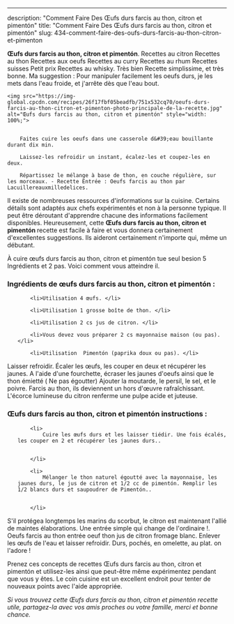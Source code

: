 ---
description: "Comment Faire Des Œufs durs farcis au thon, citron et pimentón"
title: "Comment Faire Des Œufs durs farcis au thon, citron et pimentón"
slug: 434-comment-faire-des-oufs-durs-farcis-au-thon-citron-et-pimenton

<p>
	<strong>Œufs durs farcis au thon, citron et pimentón</strong>. 
	Recettes au citron Recettes au thon Recettes aux oeufs Recettes au curry Recettes au rhum Recettes suisses Petit prix Recettes au whisky. Très bien Recette simplissime, et très bonne. Ma suggestion : Pour manipuler facilement les oeufs durs, je les mets dans l&#39;eau froide, et j&#39;arrête dès que l&#39;eau bout.
</p>
<p>
	
	<img src="https://img-global.cpcdn.com/recipes/26f17fbf05beadfb/751x532cq70/oeufs-durs-farcis-au-thon-citron-et-pimenton-photo-principale-de-la-recette.jpg" alt="Œufs durs farcis au thon, citron et pimentón" style="width: 100%;">
	
	
		Faites cuire les oeufs dans une casserole d&#39;eau bouillante durant dix min.
	
		Laissez-les refroidir un instant, écalez-les et coupez-les en deux.
	
		Répartissez le mélange à base de thon, en couche régulière, sur les morceaux. - Recette Entrée : Oeufs farcis au thon par Lacuillereauxmilledelices.
	
</p>

Il existe de nombreuses ressources d'informations sur la cuisine. Certains détails sont adaptés aux chefs expérimentés et non à la personne typique. Il peut être déroutant d'apprendre chacune des informations facilement disponibles. Heureusement, cette <strong> Œufs durs farcis au thon, citron et pimentón </strong> recette est facile à faire et vous donnera certainement d'excellentes suggestions. Ils aideront certainement n'importe qui, même un débutant.

<!--inarticleads1-->

À cuire œufs durs farcis au thon, citron et pimentón tue seul besion 5 Ingrédients et 2 pas. Voici comment vous atteindre il.

<h3>Ingrédients de œufs durs farcis au thon, citron et pimentón :</h3>

<ol>
	
		<li>Utilisation 4 œufs. </li>
	
		<li>Utilisation 1 grosse boîte de thon. </li>
	
		<li>Utilisation 2 cs jus de citron. </li>
	
		<li>Vous devez vous préparer 2 cs mayonnaise maison (ou pas). </li>
	
		<li>Utilisation  Pimentón (paprika doux ou pas). </li>
	
</ol>

Laisser refroidir. Écaler les œufs, les couper en deux et récupérer les jaunes. A l&#39;aide d&#39;une fourchette, écraser les jaunes d&#39;oeufs ainsi que le thon émietté ( Ne pas égoutter) Ajouter la moutarde, le persil, le sel, et le poivre. Farcis au thon, ils deviennent un hors d&#39;œuvre rafraîchissant. L&#39;écorce lumineuse du citron renferme une pulpe acide et juteuse. 

<!--inarticleads2-->

<h3>Œufs durs farcis au thon, citron et pimentón instructions :</h3>

<ol>
	
		<li>
			Cuire les œufs durs et les laisser tiédir. Une fois écalés, les couper en 2 et récupérer les jaunes durs..
			
			
		</li>
	
		<li>
			Mélanger le thon naturel égoutté avec la mayonnaise, les jaunes durs, le jus de citron et 1/2 cc de pimentón. Remplir les 1/2 blancs durs et saupoudrer de Pimentón..
			
			
		</li>
	
</ol>

S&#39;il protégea longtemps les marins du scorbut, le citron est maintenant l&#39;allié de maintes élaborations. Une entrée simple qui change de l&#39;ordinaire !. Oeufs farcis au thon entrée oeuf thon jus de citron fromage blanc. Enlever les œufs de l&#39;eau et laisser refroidir. Durs, pochés, en omelette, au plat. on l&#39;adore ! 

<!--inarticleads1-->

<p>
Prenez ces concepts de recettes Œufs durs farcis au thon, citron et pimentón et utilisez-les ainsi que peut-être même expérimentez pendant que vous y êtes. Le coin cuisine est un excellent endroit pour tenter de nouveaux points avec l'aide appropriée.
</p>

<p>
<i>Si vous trouvez cette Œufs durs farcis au thon, citron et pimentón recette utile, partagez-la avec vos amis proches ou votre famille, merci et bonne chance.</i>
</p>
